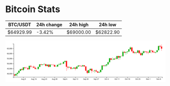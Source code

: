 # Bitcoin Stats

BTC/USDT|24h change|24h high|24h low|
|---|---|---|---|
|$64929.99|-3.42%|$69000.00|$62822.90|

<img src="./chart.svg">
